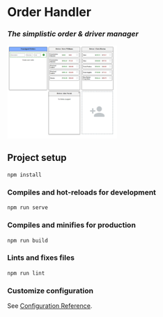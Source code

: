 # Order Handler
### _The simplistic order & driver manager_

<img src="./src/assets/order-handler-ui.png/" width="50%" title="hover text">


## Project setup
```
npm install
```

### Compiles and hot-reloads for development
```
npm run serve
```

### Compiles and minifies for production
```
npm run build
```

### Lints and fixes files
```
npm run lint
```

### Customize configuration
See [Configuration Reference](https://cli.vuejs.org/config/).
